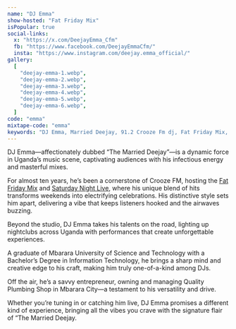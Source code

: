 ```yaml
---
name: "DJ Emma"
show-hosted: "Fat Friday Mix"
isPopular: true
social-links:
  x: "https://x.com/DeejayEmma_Cfm"
  fb: "https://www.facebook.com/DeejayEmmaCfm/"
  insta: "https://www.instagram.com/deejay.emma_official/"
gallery:
  [
    "deejay-emma-1.webp",
    "deejay-emma-2.webp",
    "deejay-emma-3.webp",
    "deejay-emma-4.webp",
    "deejay-emma-5.webp",
    "deejay-emma-6.webp",
  ]
code: "emma"
mixtape-code: "emma"
keywords: "DJ Emma, Married Deejay, 91.2 Crooze Fm dj, Fat Friday Mix, SNL, SNL Crooze Fm, Deejay Emma"
---
```


DJ Emma—affectionately dubbed “The Married Deejay”—is a dynamic force in Uganda’s music scene, captivating audiences with his infectious energy and masterful mixes.

For almost ten years, he’s been a cornerstone of Crooze FM, hosting the [Fat Friday Mix](/shows/fat-friday-mix) and [Saturday Night Live](/shows/saturday-night), where his unique blend of hits transforms weekends into electrifying celebrations. His distinctive style sets him apart, delivering a vibe that keeps listeners hooked and the airwaves buzzing.

Beyond the studio, DJ Emma takes his talents on the road, lighting up nightclubs across Uganda with performances that create unforgettable experiences.

A graduate of Mbarara University of Science and Technology with a Bachelor’s Degree in Information Technology, he brings a sharp mind and creative edge to his craft, making him truly one-of-a-kind among DJs.

Off the air, he’s a savvy entrepreneur, owning and managing Quality Plumbing Shop in Mbarara City—a testament to his versatility and drive.

Whether you’re tuning in or catching him live, DJ Emma promises a different kind of experience, bringing all the vibes you crave with the signature flair of “The Married Deejay.
